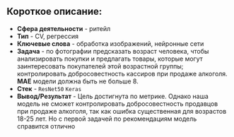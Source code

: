 ## Короткое описание:
* **Сфера деятельности** - ритейл
* **Тип** - CV, регрессия
* **Ключевые слова** - обработка изображений, нейронные сети
* **Задача** - по фотографии предсказать возраст человека, чтобы анализировать покупки и предлагать товары, которые могут заинтересовать покупателей этой возрастной группы; контролировать добросовестность кассиров при продаже алкоголя. **MAE** модели должна быть не больше 8.
* **Стек** - `ResNet50` `Keras`
* **Вывод/Результат** - Цель достигнута по метрике. Однако наша модель не сможет контролировать добросовестность продавцов при продаже алкоголя, так как ошибка существенная для возрастов 18-25 лет. Но с первой задачей по рекомендациям модель справится отлично
